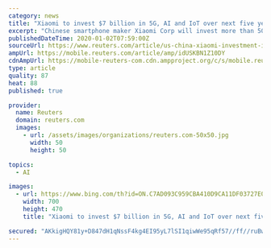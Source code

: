 ```yaml
---
category: news
title: "Xiaomi to invest $7 billion in 5G, AI and IoT over next five years"
excerpt: "Chinese smartphone maker Xiaomi Corp will invest more than 50 billion yuan ($7.18 billion) in artificial intelligence and fifth generation internet technologies over the next five years, as competition in the sector grows."
publishedDateTime: 2020-01-02T07:59:00Z
sourceUrl: https://www.reuters.com/article/us-china-xiaomi-investment-idUSKBN1Z10DY
ampUrl: https://mobile.reuters.com/article/amp/idUSKBN1Z10DY
cdnAmpUrl: https://mobile-reuters-com.cdn.ampproject.org/c/s/mobile.reuters.com/article/amp/idUSKBN1Z10DY
type: article
quality: 87
heat: 88
published: true

provider:
  name: Reuters
  domain: reuters.com
  images:
    - url: /assets/images/organizations/reuters.com-50x50.jpg
      width: 50
      height: 50

topics:
  - AI

images:
  - url: https://www.bing.com/th?id=ON.C7AD093C959CBA410D9CA11DF03727E0
    width: 700
    height: 470
    title: "Xiaomi to invest $7 billion in 5G, AI and IoT over next five years"

secured: "AKkigHQY81y+D847dH1qNssF4kg4EI95yL7lSI1qiwWe95qRf57//ff//ruBw0yV7gFfiA6jghfvFPkM0P1nWwrocD/fINN1q0XIkcj0WKmMYdvdGzofgBaJeky0zVnnamgVmfYogug1QGM8eCz0I3aGozifgkC7BdaCAyazQ+ptWXA3p59/A02U3DuIHC1m92ETUM/QUrZWXVatUiVqn3MMXcWuvJK3wkuKYX9S8n2yrAqiPQV/ls+xNFcySaNEafYOnjmwdQiC4kE3oWbDEw==;HcN9PLiC4z25yGbL30JaBw=="
---
```


